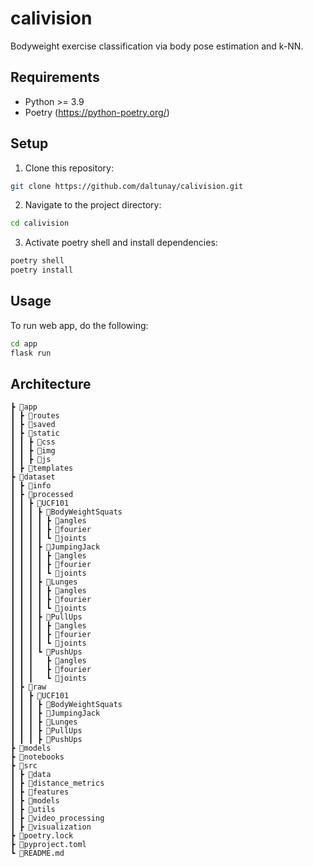 # calivision

Bodyweight exercise classification via body pose estimation and k-NN.

## Requirements

- Python >= 3.9
- Poetry (https://python-poetry.org/)

## Setup

1. Clone this repository:

```bash
git clone https://github.com/daltunay/calivision.git
```

2. Navigate to the project directory:

```bash
cd calivision
```

3. Activate poetry shell and install dependencies:

```bash
poetry shell
poetry install
```

## Usage

To run web app, do the following:

```bash
cd app
flask run
```

## Architecture

```
┣ 📂app
┃ ┣ 📂routes
┃ ┣ 📂saved
┃ ┣ 📂static
┃ ┃ ┣ 📂css
┃ ┃ ┣ 📂img
┃ ┃ ┣ 📂js
┃ ┣ 📂templates
┣ 📂dataset
┃ ┣ 📂info
┃ ┣ 📂processed
┃ ┃ ┣ 📂UCF101
┃ ┃ ┃ ┣ 📂BodyWeightSquats
┃ ┃ ┃ ┃ ┣ 📂angles
┃ ┃ ┃ ┃ ┣ 📂fourier
┃ ┃ ┃ ┃ ┗ 📂joints
┃ ┃ ┃ ┣ 📂JumpingJack
┃ ┃ ┃ ┃ ┣ 📂angles
┃ ┃ ┃ ┃ ┣ 📂fourier
┃ ┃ ┃ ┃ ┗ 📂joints
┃ ┃ ┃ ┣ 📂Lunges
┃ ┃ ┃ ┃ ┣ 📂angles
┃ ┃ ┃ ┃ ┣ 📂fourier
┃ ┃ ┃ ┃ ┗ 📂joints
┃ ┃ ┃ ┣ 📂PullUps
┃ ┃ ┃ ┃ ┣ 📂angles
┃ ┃ ┃ ┃ ┣ 📂fourier
┃ ┃ ┃ ┃ ┗ 📂joints
┃ ┃ ┃ ┗ 📂PushUps
┃ ┃ ┃   ┣ 📂angles
┃ ┃ ┃   ┣ 📂fourier
┃ ┃ ┃   ┗ 📂joints
┃ ┣ 📂raw
┃ ┃ ┣ 📂UCF101
┃ ┃ ┃ ┣ 📂BodyWeightSquats
┃ ┃ ┃ ┣ 📂JumpingJack
┃ ┃ ┃ ┣ 📂Lunges
┃ ┃ ┃ ┣ 📂PullUps
┃ ┃ ┃ ┣ 📂PushUps
┣ 📂models
┣ 📂notebooks
┣ 📂src
┃ ┣ 📂data
┃ ┣ 📂distance_metrics
┃ ┣ 📂features
┃ ┣ 📂models
┃ ┣ 📂utils
┃ ┣ 📂video_processing
┃ ┣ 📂visualization
┣ 📜poetry.lock
┣ 📜pyproject.toml
┗ 📜README.md
```